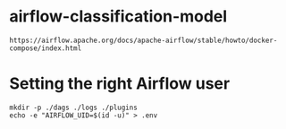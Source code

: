 # airflow-classification-model
    https://airflow.apache.org/docs/apache-airflow/stable/howto/docker-compose/index.html

# Setting the right Airflow user
```
mkdir -p ./dags ./logs ./plugins
echo -e "AIRFLOW_UID=$(id -u)" > .env
```
